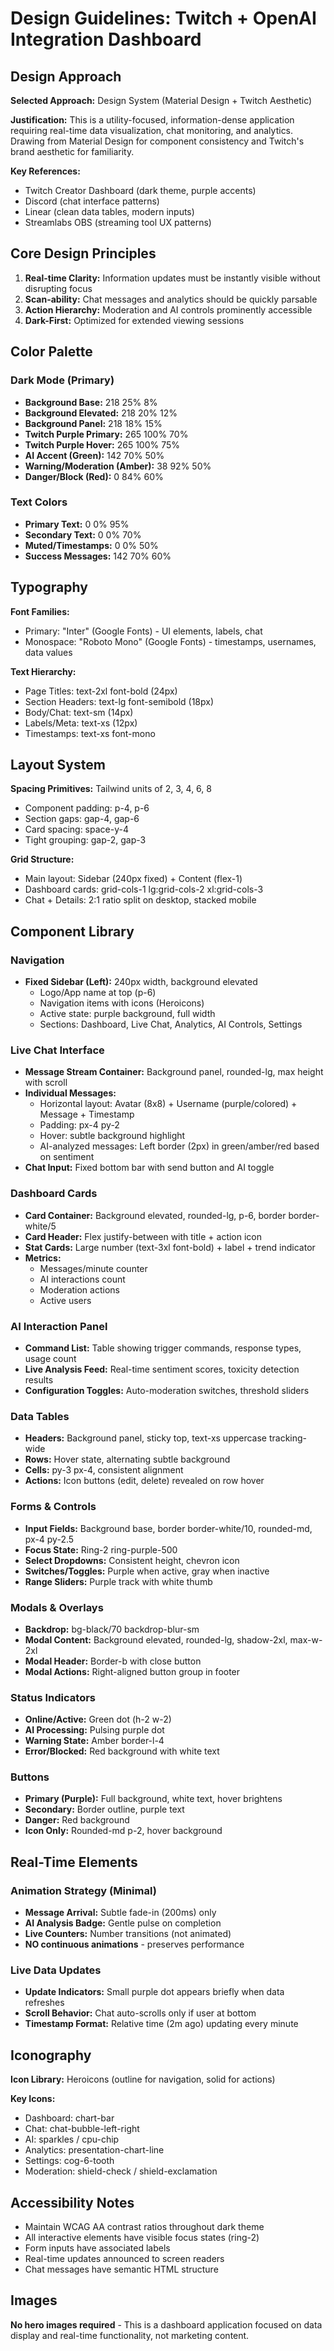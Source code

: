 # Design Guidelines: Twitch + OpenAI Integration Dashboard

## Design Approach

**Selected Approach:** Design System (Material Design + Twitch Aesthetic)

**Justification:** This is a utility-focused, information-dense application requiring real-time data visualization, chat monitoring, and analytics. Drawing from Material Design for component consistency and Twitch's brand aesthetic for familiarity.

**Key References:**
- Twitch Creator Dashboard (dark theme, purple accents)
- Discord (chat interface patterns)
- Linear (clean data tables, modern inputs)
- Streamlabs OBS (streaming tool UX patterns)

## Core Design Principles

1. **Real-time Clarity:** Information updates must be instantly visible without disrupting focus
2. **Scan-ability:** Chat messages and analytics should be quickly parsable
3. **Action Hierarchy:** Moderation and AI controls prominently accessible
4. **Dark-First:** Optimized for extended viewing sessions

## Color Palette

### Dark Mode (Primary)
- **Background Base:** 218 25% 8%
- **Background Elevated:** 218 20% 12%
- **Background Panel:** 218 18% 15%
- **Twitch Purple Primary:** 265 100% 70%
- **Twitch Purple Hover:** 265 100% 75%
- **AI Accent (Green):** 142 70% 50%
- **Warning/Moderation (Amber):** 38 92% 50%
- **Danger/Block (Red):** 0 84% 60%

### Text Colors
- **Primary Text:** 0 0% 95%
- **Secondary Text:** 0 0% 70%
- **Muted/Timestamps:** 0 0% 50%
- **Success Messages:** 142 70% 60%

## Typography

**Font Families:**
- Primary: "Inter" (Google Fonts) - UI elements, labels, chat
- Monospace: "Roboto Mono" (Google Fonts) - timestamps, usernames, data values

**Text Hierarchy:**
- Page Titles: text-2xl font-bold (24px)
- Section Headers: text-lg font-semibold (18px)
- Body/Chat: text-sm (14px)
- Labels/Meta: text-xs (12px)
- Timestamps: text-xs font-mono

## Layout System

**Spacing Primitives:** Tailwind units of 2, 3, 4, 6, 8
- Component padding: p-4, p-6
- Section gaps: gap-4, gap-6
- Card spacing: space-y-4
- Tight grouping: gap-2, gap-3

**Grid Structure:**
- Main layout: Sidebar (240px fixed) + Content (flex-1)
- Dashboard cards: grid-cols-1 lg:grid-cols-2 xl:grid-cols-3
- Chat + Details: 2:1 ratio split on desktop, stacked mobile

## Component Library

### Navigation
- **Fixed Sidebar (Left):** 240px width, background elevated
  - Logo/App name at top (p-6)
  - Navigation items with icons (Heroicons)
  - Active state: purple background, full width
  - Sections: Dashboard, Live Chat, Analytics, AI Controls, Settings

### Live Chat Interface
- **Message Stream Container:** Background panel, rounded-lg, max height with scroll
- **Individual Messages:** 
  - Horizontal layout: Avatar (8x8) + Username (purple/colored) + Message + Timestamp
  - Padding: px-4 py-2
  - Hover: subtle background highlight
  - AI-analyzed messages: Left border (2px) in green/amber/red based on sentiment
- **Chat Input:** Fixed bottom bar with send button and AI toggle

### Dashboard Cards
- **Card Container:** Background elevated, rounded-lg, p-6, border border-white/5
- **Card Header:** Flex justify-between with title + action icon
- **Stat Cards:** Large number (text-3xl font-bold) + label + trend indicator
- **Metrics:** 
  - Messages/minute counter
  - AI interactions count
  - Moderation actions
  - Active users

### AI Interaction Panel
- **Command List:** Table showing trigger commands, response types, usage count
- **Live Analysis Feed:** Real-time sentiment scores, toxicity detection results
- **Configuration Toggles:** Auto-moderation switches, threshold sliders

### Data Tables
- **Headers:** Background panel, sticky top, text-xs uppercase tracking-wide
- **Rows:** Hover state, alternating subtle background
- **Cells:** py-3 px-4, consistent alignment
- **Actions:** Icon buttons (edit, delete) revealed on row hover

### Forms & Controls
- **Input Fields:** Background base, border border-white/10, rounded-md, px-4 py-2.5
- **Focus State:** Ring-2 ring-purple-500
- **Select Dropdowns:** Consistent height, chevron icon
- **Switches/Toggles:** Purple when active, gray when inactive
- **Range Sliders:** Purple track with white thumb

### Modals & Overlays
- **Backdrop:** bg-black/70 backdrop-blur-sm
- **Modal Content:** Background elevated, rounded-lg, shadow-2xl, max-w-2xl
- **Modal Header:** Border-b with close button
- **Modal Actions:** Right-aligned button group in footer

### Status Indicators
- **Online/Active:** Green dot (h-2 w-2)
- **AI Processing:** Pulsing purple dot
- **Warning State:** Amber border-l-4
- **Error/Blocked:** Red background with white text

### Buttons
- **Primary (Purple):** Full background, white text, hover brightens
- **Secondary:** Border outline, purple text
- **Danger:** Red background
- **Icon Only:** Rounded-md p-2, hover background

## Real-Time Elements

### Animation Strategy (Minimal)
- **Message Arrival:** Subtle fade-in (200ms) only
- **AI Analysis Badge:** Gentle pulse on completion
- **Live Counters:** Number transitions (not animated)
- **NO continuous animations** - preserves performance

### Live Data Updates
- **Update Indicators:** Small purple dot appears briefly when data refreshes
- **Scroll Behavior:** Chat auto-scrolls only if user at bottom
- **Timestamp Format:** Relative time (2m ago) updating every minute

## Iconography

**Icon Library:** Heroicons (outline for navigation, solid for actions)

**Key Icons:**
- Dashboard: chart-bar
- Chat: chat-bubble-left-right
- AI: sparkles / cpu-chip
- Analytics: presentation-chart-line
- Settings: cog-6-tooth
- Moderation: shield-check / shield-exclamation

## Accessibility Notes

- Maintain WCAG AA contrast ratios throughout dark theme
- All interactive elements have visible focus states (ring-2)
- Form inputs have associated labels
- Real-time updates announced to screen readers
- Chat messages have semantic HTML structure

## Images

**No hero images required** - This is a dashboard application focused on data display and real-time functionality, not marketing content.